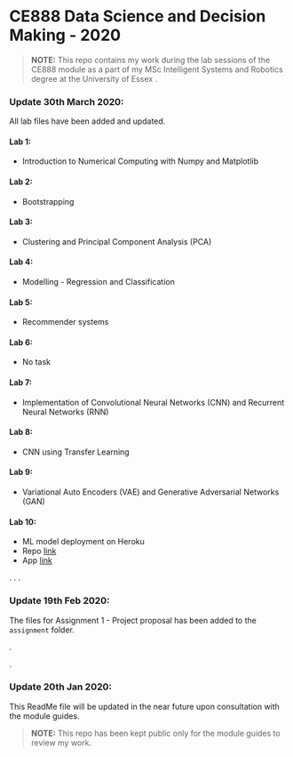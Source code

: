 # CE888 Data Science and Decision Making - 2020

> **NOTE:** This repo contains my work during the lab sessions of the CE888 module as a part of my MSc Intelligent Systems and Robotics degree at the University of Essex 
.

### Update 30th March 2020:
All lab files have been added and updated.

#### Lab 1:
- Introduction to Numerical Computing with Numpy and Matplotlib

#### Lab 2:
- Bootstrapping

#### Lab 3:
- Clustering and Principal Component Analysis (PCA)


#### Lab 4:
- Modelling - Regression and Classification


#### Lab 5:
- Recommender systems


#### Lab 6:
- No task


#### Lab 7:
- Implementation of Convolutional Neural Networks (CNN) and Recurrent Neural Networks (RNN)

#### Lab 8:
- CNN using Transfer Learning


#### Lab 9:
- Variational Auto Encoders (VAE) and Generative Adversarial Networks (GAN)


#### Lab 10:
- ML model deployment on Heroku
- Repo [link](https://github.com/surajghuwalewala/CE888_ML_Deployment_App)
- App [link](https://ce-888-ml-deploy-app.herokuapp.com/)


.
.
.

### Update 19th Feb 2020:
The files for Assignment 1 - Project proposal has been added to the `assignment` folder.


.


.


### Update 20th Jan 2020:
This ReadMe file will be updated in the near future upon consultation with the module guides. 


> **NOTE:** This repo has been kept public only for the module guides to review my work. 
